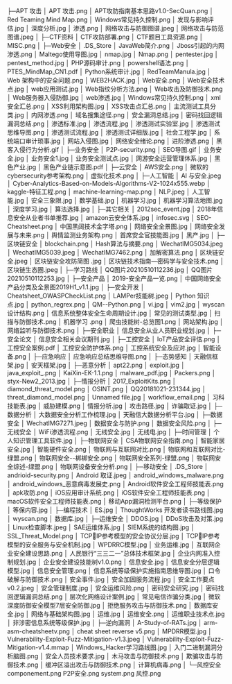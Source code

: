 ├─APT 攻击
│      APT 攻击.png
│      APT攻防指南基本思路v1.0-SecQuan.png
│      Red Teaming Mind Map.png
│      Windows常见持久控制.png
│      发现与影响评估.jpg
│      深度分析.jpg
│      渗透.png
│      网络攻击与防御图谱.jpeg
│      网络攻击与防范图谱.jpeg
│
├─CTF资料
│      CTF攻防部署.png
│      CTF题目工具资源.png
│      MISC.png
│
├─Web安全
│      .DS_Store
│      JavaWeb简介.png
│      Jboss引起的内网渗透.png
│      Maltego使用导图.jpg
│      nmap.jpg
│      Nmap.png
│      pentester.jpg
│      pentest_method.jpg
│      PHP源码审计.png
│      powershell语法.png
│      PTES_MindMap_CN1.pdf
│      Python系统审计.jpg
│      RedTeamManula.jpg
│      Web 架构中的安全问题.png
│      WEB2HACK.jpg
│      Web安全.png
│      Web安全技术点.jpg
│      web应用测试.jpg
│      Web指纹分析方法.png
│      Web攻击及防御技术.png
│      Web服务器入侵防御.jpg
│      web渗透.jpg
│      Windows常见持久控制.png
│      xml安全汇总.png
│      XSS利用架构图.jpg
│      XSS攻击点汇总.png
│      主流测试工具分类.jpg
│      内网渗透.png
│      域名搜集途径.png
│      安全漏洞总结.jpg
│      密码找回逻辑漏洞总结.png
│      渗透标准.jpg
│      渗透流程.jpg
│      渗透测试实验室.jpg
│      渗透测试思维导图.png
│      渗透测试流程.jpg
│      渗透测试详细版.jpg
│      社会工程学.jpg
│      系统端口审计琐事.jpg
│      网站入侵图.jpg
│      网络安全绪论.png
│      进阶渗透.png
│      黑客入侵行为分析.gif
│
├─业务安全
│      P2P-security.png
│      SEO导图.gif
│      业务安全.jpg
│      业务安全1.jpg
│      业务安全测试点.jpg
│      网游安全运营管理体系.jpg
│      黑色产业.jpg
│      黑色产业链示意图.pdf
│
├─云安全
│      AWS安全.png
│      微软的cybersecurity参考架构.png
│      虚拟化技术.png
│
├─人工智能
│      AI 与安全.jpeg
│      Cyber-Analytics-Based-on-Models-Algorithms-V2-1024x555.webp
│      kaggle-特征工程.png
│      machine-learning-map.png
│      NLP.jpeg
│      人工智能.jpg
│      安全三象限.jpg
│      数学基础.jpg
│      机器学习.jpg
│      机器学习算法地图.jpg
│      深度学习.jpg
│      算法选择.jpg
│
├─其它相关
│      2012sec_event.jpg
│      2018年信息安全从业者书单推荐.jpg
│      amazon云安全体系.jpg
│      infosec.svg
│      SEO-Cheatsheet.png
│      中国黑阔技术金字塔.png
│      网络安全全景图.jpg
│      网络安全发展与未来.png
│      舆情监测业务架构.png
│      首席安全官技能图.jpg
│      黑产.jpg
│
├─区块链安全
│      blockchain.png
│      Hash算法与摘要.png
│      WechatIMG5034.jpeg
│      WechatIMG5039.jpeg
│      WechatIMG7462.png
│      加解密算法.png
│      区块链安全.jpeg
│      区块链安全攻防简图 .jpg
│      区块链技术指南—密码学与安全技术.png
│      区块链生态圈.jpeg
│
├─学习路线
│      QQ图片20210510112236.jpg
│      QQ图片20210510112253.jpg
│
├─安全产品
│      2019-安全产品一览.png
│      中国网络安全产品分类及全景图2019H1_v1.1.jpg
│
├─安全开发
│      Cheatsheet_OWASPCheckList.png
│      LAMPer技能树.jpeg
│      Python 知识点.jpg
│      python_regrex.png
│      QM--Python.png
│      vi.jpg
│      vim2.jpg
│      wyscan设计结构.png
│      信息系统整体安全生命周期设计.jpg
│      常见的测试类型.jpg
│      扫描与防御技术.png
│      机器学习 .png
│      爬虫技能树-总览图1.png
│      网站架构.jpg
│      网络监听与防御技术.png
│
├─安全职业
│      信息安全从业人员职业规划.jpg
│
├─安全论文
│      信息安全相关会议期刊.jpg
│
├─工控安全
│      IoT产品安全评估.png
│      工控安全案例.pdf
│      工控安全防护体系.png
│      工控系统安全及应对.jpg
│      智能设备.png
│
├─应急响应
│      应急响应总结思维导图.png
│
├─态势感知
│      天融信框架.jpg
│      安天框架.jpg
│
├─恶意分析
│      apt22.png
│      exploit.jpg
│      java_exploit_.png
│      KaiXin-EK-1.1.png
│      malware_pdf.jpg
│      Packers.png
│      styx-New2_2013.jpg
│
├─情报分析
│      2017_ExploitKits.png
│      diamond_threat_model.png
│      OSINT.png
│      QQ20181021-231344.jpg
│      threat_diamond_model.png
│      Unnamed file.jpg
│      workflow_email.png
│      习科技能表.jpg
│      威胁建模.png
│      情报分析.jpg
│      攻击路径.jpg
│      诈骗取证.jpg
│
├─数据分析
│      大数据安全分析工作梳理.jpg
│      天融信大数据分析平台.jpg
│
├─数据安全
│      WechatIMG7271.jpeg
│      数据安全与防护.png
│      数据安全风险.png
│
├─无线安全
│      WiFi渗透流程.png
│      无线安全.jpg
│      无线电.jpg
│
├─时间管理
│      个人知识管理工具软件.jpg
│
├─物联网安全
│      CSA物联网安全指南.png
│      智能家居安全.jpg
│      智能硬件安全.png
│      物联网与互联网对比.png
│      物联网和互联网对比-绿盟.png
│      物联网安全--梆梆安全.png
│      物联网安全系列-绿盟.png
│      物联网安全综述-绿盟.png
│      物联网设备安全分析.png
│
├─移动安全
│      .DS_Store
│      andrioid-security.png
│      Android 取证.jpeg
│      android_windows_malware.png
│      android_windows_恶意病毒发展史.png
│      Android软件安全工程师技能表.png
│      apk攻防.png
│      iOS应用审计系统.png
│      iOS软件安全工程师技能表.png
│      macOS软件安全工程师技能表.png
│      移动App漏洞检测平台.png
│
├─等级保护
│      等保内容.jpg
│
├─编程技术
│      ES.jpg
│      ThoughtWorks 开发者读书路线图.jpg
│      wyscan.png
│      数据库.jpg
│
├─运维安全
│      DDOS.jpg
│      DDoS攻击及对策.jpg
│      Linux检查脚本.jpeg
│      SAE运维体系.jpg
│      SIEM系统的结构图.jpg
│      SSL_Threat_Model.png
│      TCPIP参考模型的安全协议分层.jpg
│      TCPIP参考模型的安全服务与安全机制.jpg
│      WPDRRC模型.jpg
│      业务运维.jpg
│      互联网企业安全建设思路.png
│      人民银行“三三二一”总体技术框架.jpg
│      企业内网准入控制规划.jpg
│      企业安全建设技能树v1.0.png
│      信息安全.jpg
│      信息安全分层逻辑模型.jpg
│      信息安全管理.png
│      信息系统等级保护实施指南思维导图.jpg
│      口令破解与防御技术.png
│      安全事件.jpg
│      安全加固服务流程.jpg
│      安全工作要点v0.2.jpeg
│      安全管理制度.jpg
│      安全运维风险.png
│      密码安全研究.jpg
│      密码找回逻辑漏洞总结.png
│      层次化网络设计案例.jpg
│      常见电信诈骗分类.jpg
│      微软深度防御安全模型7层安全防御.jpg
│      拒绝服务攻击与防御技术.png
│      数据库安全.jpg
│      网络与基础架构图.jpg
│      运维.jpg
│      运维安全.png
│      运维职业技术点.jpg
│      非涉密信息系统等级保护.jpg
│
├─逆向漏洞
│      A-Study-of-RATs.jpg
│      arm-asm-cheatsheetv.png
│      cheat sheet reverse v5.png
│      MPDRR模型.jpg
│      Vulnerability-Exploit-Fuzz-Mitigation-v1.3.jpeg
│      Vulnerability-Exploit-Fuzz-Mitigation-v1.4.mmap
│      Windows_Hacker学习路线图.jpg
│      入门二进制漏洞分析脑图.png
│      安全人员技术要求.jpg
│      木马攻击与防御技术.png
│      欺骗攻击与防御技术.png
│      缓冲区溢出攻击与防御技术.png
│      计算机病毒.png
│
└─风控安全
        componement.png
        P2P安全.png
        system.png
        风控.png